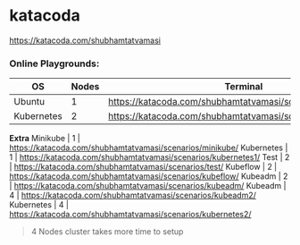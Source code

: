 # katacoda

https://katacoda.com/shubhamtatvamasi

### Online Playgrounds:
OS |Nodes | Terminal
--- | --- | ---
Ubuntu | 1 | https://katacoda.com/shubhamtatvamasi/scenarios/ubuntu/
Kubernetes | 2 | https://katacoda.com/shubhamtatvamasi/scenarios/kubernetes/
**Extra**
Minikube | 1 | https://katacoda.com/shubhamtatvamasi/scenarios/minikube/
Kubernetes | 1 | https://katacoda.com/shubhamtatvamasi/scenarios/kubernetes1/
Test | 2 | https://katacoda.com/shubhamtatvamasi/scenarios/test/
Kubeflow | 2 | https://katacoda.com/shubhamtatvamasi/scenarios/kubeflow/
Kubeadm | 2 | https://katacoda.com/shubhamtatvamasi/scenarios/kubeadm/
Kubeadm | 4 | https://katacoda.com/shubhamtatvamasi/scenarios/kubeadm2/
Kubernetes | 4 | https://katacoda.com/shubhamtatvamasi/scenarios/kubernetes2/
> 4 Nodes cluster takes more time to setup
